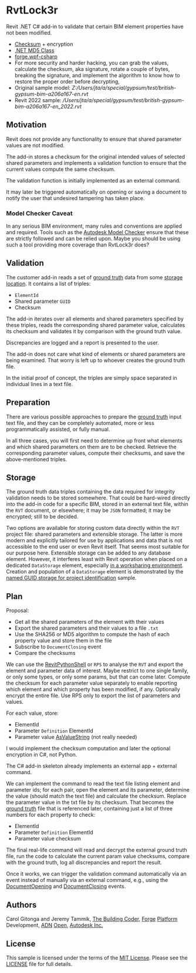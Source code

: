 # RvtLock3r

Revit .NET C# add-in to validate that certain BIM element properties have not been modified.

- [Checksum](https://en.wikipedia.org/wiki/Checksum) + encryption
- [.NET MD5 Class](https://docs.microsoft.com/en-us/dotnet/api/system.security.cryptography.md5?view=net-6.0)
- [forge.wpf-csharp](https://github.com/Autodesk-Forge/forge.wpf.csharp/tree/secure-dev)
- For more security and harder hacking, you can grab the values, calculate the checksum, aka signature, rotate a couple of bytes, breaking the signature, and implement the algorithm to know how to restore the proper order before decrypting, 
- Original sample model: <i>Z:/Users/jta/a/special/gypsum/test/british-gypsum-bim-a206a167-en.rvt</i>
- Revit 2022 sample: <i>/Users/jta/a/special/gypsum/test/british-gypsum-bim-a206a167-en_2022.rvt</i>

## Motivation

Revit does not provide any functionality to ensure that shared parameter values are not modified.

The add-in stores a checksum for the original intended values of selected shared parameters and implements a validation function to ensure that the current values compute the same checksum.

The validation function is initially implemented as an external command.

It may later be triggered automatically on opening or saving a document to notify the user that undesired tampering has taken place.

### Model Checker Caveat

In any serious BIM environment, many rules and conventions are applied and required.
Tools such as the [Autodesk Model Checker](https://interoperability.autodesk.com/modelchecker.php) ensure that these are strictly followed and can be relied upon.
Maybe you should be using such a tool providing more coverage than RvtLock3r does?


## Validation

The customer add-in reads a set of [ground truth](https://en.wikipedia.org/wiki/Ground_truth) data from some [storage location](#storage). It contains a list of triples:

- `ElementId`
- Shared parameter `GUID`
- Checksum

The add-in iterates over all elements and shared parameters specified by these triples, reads the corresponding shared parameter value, calculates its checksum and validates it by comparison with the ground truth value.

Discrepancies are logged and a report is presented to the user.

The add-in does not care what kind of elements or shared parameters are being examined.
That worry is left up to whoever creates the ground truth file.

In the initial proof of concept, the triples are simply space separated in individual lines in a text file.

## Preparation

There are various possible approaches to prepare
the [ground truth](https://en.wikipedia.org/wiki/Ground_truth) input text file,
and they can be completely automated, more or less programmatically assisted, or fully manual.

In all three cases, you will first need to determine up front what elements and which shared parameters on them are to be checked. Retrieve the corresponding parameter values, compute their checksums, and save the above-mentioned triples.

## Storage

The ground truth data triples containing the data required for integrity validation needs to be stored somewhere. That could be hard-wired directly into the add-in code for a specific BIM, stored in an external text file, within the `RVT` document, or elsewhere; it may be `JSON` formatted; it may be encrypted; still to be decided.

Two options are available for storing custom data directly within the `RVT` project file: shared parameters and extensible storage.
The latter is more modern and explicitly tailored for use by applications and data that is not accessible to the end user or even Revit itself.
That seems most suitable for our purpose here.
Extensible storage can be added to any database element.
However, it interferes least with Revit operation when placed on a dedicated `DataStorage` element,
especially [in a worksharing environment](http://thebuildingcoder.typepad.com/blog/2015/02/extensible-storage-in-a-worksharing-environment.html).
Creation and population of a `DataStorage` element is demonstrated by the [named GUID storage for project identification](https://thebuildingcoder.typepad.com/blog/2016/04/named-guid-storage-for-project-identification.html) sample.

## Plan

Proposal:

- Get all the shared parameters of the element with their values
- Export the shared parameters and their values to a file `.txt`
- Use the SHA256 or MD5 algorithm to compute the hash of each property value and store them in the file
- Subscribe to `DocumentClosing` event
- Compare the checksums

We can use the [RevitPythonShell](https://github.com/architecture-building-systems/revitpythonshell) or `RPS` to analyse the `RVT` and export the element and parameter data of interest.
Maybe restrict to one single family, or only some types, or only some params, but that can come later.
Compute the checksum for each parameter value separately to enable reporting which element and which property has been modified, if any.
Optionally encrypt the entire file.
Use RPS only to export the list of parameters and values.

For each value, store:

- ElementId
- Parameter `Definition` ElementId
- Parameter value [AsValueString](https://www.revitapidocs.com/2022/5015755d-ee80-9d74-68d9-55effc60ed0c.htm) (not really needed)

I would implement the checksum computation and later the optional encryption in C#, not Python.

The C# add-in skeleton already implements an external app + external command.

We can implement the command to read the text file listing element and parameter ids; for each pair, open the element and its parameter, determine the value (should match the text file) and calculate the checksum. Replace the parameter value in the txt file by its checksum.
That becomes the [ground truth](https://en.wikipedia.org/wiki/Ground_truth) file that is referenced later, containing just a list of three numbers for each property to check:

- ElementId
- Parameter `Definition` ElementId
- Parameter value checksum
 
The final real-life command will read and decrypt the external ground truth file, run the code to calculate the current param value checksums, compare with the ground truth, log all discrepancies and report the result.
 
Once it works, we can trigger the validation command automatically via an event instead of manually via an external command, e.g., using the [DocumentOpening](https://www.revitapidocs.com/2022/99a0bcc4-fede-b66b-198d-a53f46ecf149.htm) and
[DocumentClosing](https://www.revitapidocs.com/2022/2f0a7a6f-ed8b-0518-c5f8-edb14b321296.htm) events.

## Authors

Carol Gitonga and 
Jeremy Tammik,
[The Building Coder](http://thebuildingcoder.typepad.com),
[Forge](http://forge.autodesk.com) [Platform](https://developer.autodesk.com) Development,
[ADN](http://www.autodesk.com/adn)
[Open](http://www.autodesk.com/adnopen),
[Autodesk Inc.](http://www.autodesk.com)

## License

This sample is licensed under the terms of the [MIT License](http://opensource.org/licenses/MIT).
Please see the [LICENSE](LICENSE) file for full details.
